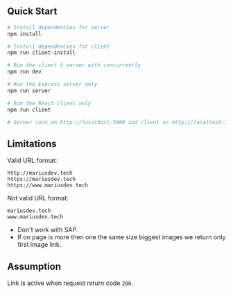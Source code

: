 ## Quick Start

```bash
# Install dependencies for server
npm install

# Install dependencies for client
npm run client-install

# Run the client & server with concurrently
npm run dev

# Run the Express server only
npm run server

# Run the React client only
npm run client

# Server runs on http://localhost:5000 and client on http://localhost:3000
```

## Limitations

Valid URL format:

```
http://mariusdev.tech
https://mariusdev.tech
https://www.mariusdev.tech
```

Not valid URL format:

```
mariusdev.tech
www.mariusdev.tech
```

- Don't work with SAP.
- If on page is more then one the same size biggest images we return only first image link.

## Assumption

Link is active when request return code `200`.
